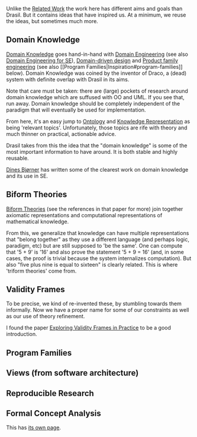 Unlike the [Related Work](Related-Work) the work here has different aims and goals than Drasil. But it contains ideas that have inspired us. At a minimum, we reuse the ideas, but sometimes much more.

## Domain Knowledge

[Domain Knowledge](https://en.wikipedia.org/wiki/Domain_knowledge) goes hand-in-hand with [Domain Engineering](https://en.wikipedia.org/wiki/Domain_engineering) (see also [Domain Engineering for SE](https://en.wikipedia.org/wiki/Domain_(software_engineering))), [Domain-driven design](https://en.wikipedia.org/wiki/Domain-driven_design) and [Product family engineering](https://en.wikipedia.org/wiki/Product-family_engineering) (see also [[Program Families|Inspiration#program-families]] below). Domain Knowledge was coined by the inventor of Draco, a (dead) system with definite overlap with Drasil in its aims.

Note that care must be taken: there are (large) pockets of research around domain knowledge which are suffused with OO and UML. If you see that, run away. Domain knowledge should be completely independent of the paradigm that will eventually be used for implementation.

From here, it's an easy jump to [Ontology](https://en.wikipedia.org/wiki/Ontology_(computer_science)) and [Knowledge Representation](https://en.wikipedia.org/wiki/Knowledge_representation_and_reasoning) as being 'relevant topics'. Unfortunately, those topics are rife with theory and much thinner on practical, actionable advice.

Drasil takes from this the idea that the "domain knowledge" is some of the most important information to have around. It is both stable and highly reusable.

[Dines Bjørner](https://www.imm.dtu.dk/~dibj/) has written some of the clearest work on domain knowledge and its use in SE.

## Biform Theories

[Biform Theories](https://arxiv.org/abs/1805.02709) (see the references in that paper for more) join together axiomatic representations and computational representations of mathematical knowledge.

From this, we generalize that knowledge can have multiple representations that "belong together" as they use a different language (and perhaps logic, paradigm, etc) but are still supposed to 'be the same'.  One can compute that '5 + 9' is '16' and also prove the statement '5 + 9 = 16' (and, in some cases, the proof is trivial because the system internalizes computation). But also "five plus nine is equal to sixteen" is clearly related. This is where 'triform theories' come from.

## Validity Frames

To be precise, we kind of re-invented these, by stumbling towards them informally. Now we have a proper name for some of our constraints as well as our use of theory refinement.

I found the paper [Exploring Validity Frames in Practice](https://link.springer.com/chapter/10.1007/978-3-030-58167-1_10) to be a good introduction.
## Program Families

## Views (from software architecture)

## Reproducible Research

## Formal Concept Analysis

This has [its own page](formal-concept-analysis).